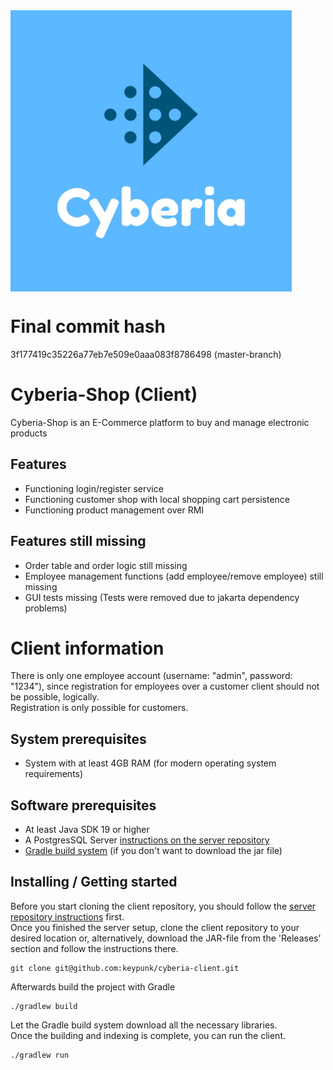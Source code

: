 <img align="center" src="src/main/resources/com/cyberiashop/cyberia_images/cyberia_logo.jpg" width="450" height="450">

# Final commit hash
3f177419c35226a77eb7e509e0aaa083f8786498 (master-branch)

# Cyberia-Shop (Client)
Cyberia-Shop is an E-Commerce platform to buy and manage electronic products

## Features
- Functioning login/register service
- Functioning customer shop with local shopping cart persistence
- Functioning product management over RMI 

## Features still missing
- Order table and order logic still missing
- Employee management functions (add employee/remove employee) still missing
- GUI tests missing (Tests were removed due to jakarta dependency problems)

# Client information
There is only one employee account (username: "admin", password: "1234"), since registration for employees over a customer client should not be possible, logically.  
Registration is only possible for customers.

## System prerequisites
- System with at least 4GB RAM (for modern operating system requirements)

## Software prerequisites
- At least Java SDK 19 or higher
- A PostgresSQL Server [instructions on the server repository](https://github.com/keypunk/cyberia-server)
- [Gradle build system](https://gradle.org/) (if you don't want to download the jar file)

## Installing / Getting started

Before you start cloning the client repository, you should follow the [server repository instructions](https://github.com/keypunk/cyberia-server) first.  
Once you finished the server setup, clone the client repository to your desired location or, alternatively, download the JAR-file from the 'Releases' section and follow the instructions there.

```shell
git clone git@github.com:keypunk/cyberia-client.git
```  
Afterwards build the project with Gradle

```shell
./gradlew build
```  
Let the Gradle build system download all the necessary libraries.  
Once the building and indexing is complete, you can run the client.  
```shell
./gradlew run
```
